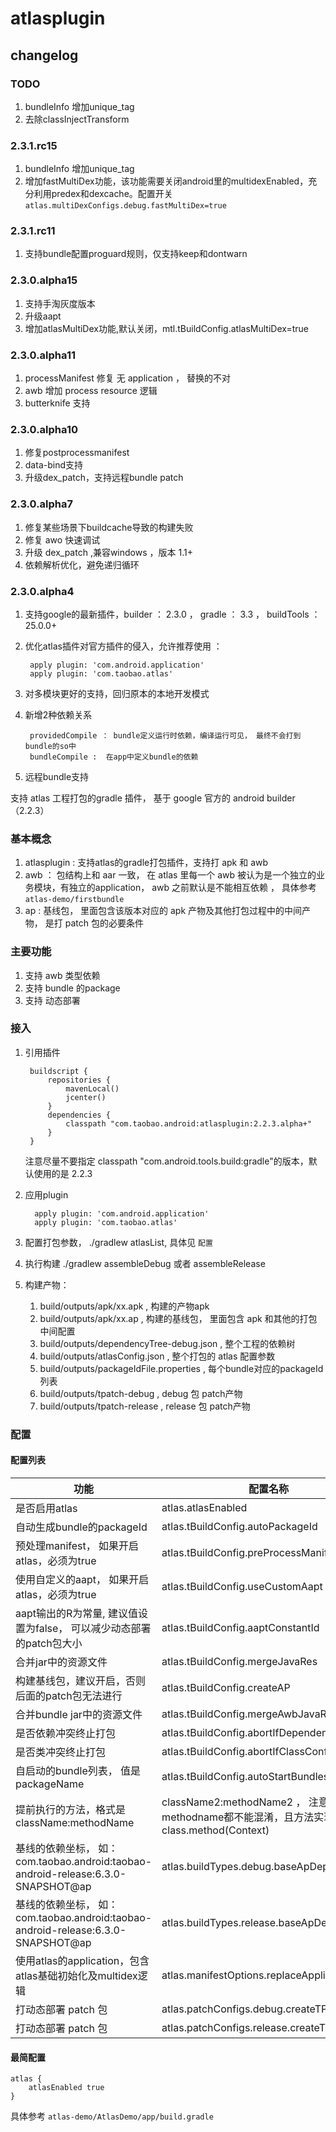 # atlasplugin

## changelog

### TODO

1. bundleInfo 增加unique_tag
2. 去除classInjectTransform

### 2.3.1.rc15

1. bundleInfo 增加unique_tag
2. 增加fastMultiDex功能，该功能需要关闭android里的multidexEnabled，充分利用predex和dexcache。配置开关 `atlas.multiDexConfigs.debug.fastMultiDex=true`

### 2.3.1.rc11

1. 支持bundle配置proguard规则，仅支持keep和dontwarn

### 2.3.0.alpha15

1. 支持手淘灰度版本
2. 升级aapt
3. 增加atlasMultiDex功能,默认关闭，mtl.tBuildConfig.atlasMultiDex=true

### 2.3.0.alpha11

1. processManifest 修复 无 application ， 替换的不对
2. awb 增加 process resource 逻辑
3. butterknife 支持 


### 2.3.0.alpha10

1. 修复postprocessmanifest
2. data-bind支持
3. 升级dex_patch，支持远程bundle patch

### 2.3.0.alpha7
1. 修复某些场景下buildcache导致的构建失败
2. 修复 awo 快速调试
3. 升级 dex_patch ,兼容windows ，版本 1.1+
4. 依赖解析优化，避免递归循环

### 2.3.0.alpha4
1. 支持google的最新插件，builder ： 2.3.0 ， gradle ： 3.3  ， buildTools ：25.0.0+
2. 优化atlas插件对官方插件的侵入，允许推荐使用 ：

        apply plugin: 'com.android.application'
        apply plugin: 'com.taobao.atlas'       
3. 对多模块更好的支持，回归原本的本地开发模式
4. 新增2种依赖关系

        providedCompile ： bundle定义运行时依赖，编译运行可见， 最终不会打到bundle的so中
        bundleCompile :  在app中定义bundle的依赖
5. 远程bundle支持

支持 atlas 工程打包的gradle 插件， 基于 google 官方的 android builder （2.2.3）

### 基本概念

1. atlasplugin : 支持atlas的gradle打包插件，支持打 apk 和 awb
2. awb ： 包结构上和 aar 一致， 在 atlas 里每一个 awb 被认为是一个独立的业务模块，有独立的application， awb 之前默认是不能相互依赖 ， 具体参考  `atlas-demo/firstbundle`
3. ap : 基线包， 里面包含该版本对应的 apk 产物及其他打包过程中的中间产物， 是打 patch 包的必要条件

### 主要功能

1. 支持 awb 类型依赖
2. 支持 bundle 的package
3. 支持 动态部署


### 接入

1. 引用插件

		buildscript {
		    repositories {
		        mavenLocal()
		        jcenter()
		    }
		    dependencies {
		        classpath "com.taobao.android:atlasplugin:2.2.3.alpha+"
		    }
		}

	注意尽量不要指定 classpath "com.android.tools.build:gradle"的版本，默认使用的是 2.2.3

2. 应用plugin

		 apply plugin: 'com.android.application'
         apply plugin: 'com.taobao.atlas'

3. 配置打包参数， ./gradlew atlasList,  具体见 `配置`

4. 执行构建 ./gradlew assembleDebug 或者 assembleRelease

5. 构建产物：

	1. build/outputs/apk/xx.apk , 构建的产物apk   
	2. build/outputs/apk/xx.ap , 构建的基线包， 里面包含 apk 和其他的打包中间配置
	3. build/outputs/dependencyTree-debug.json , 整个工程的依赖树
	4. build/outputs/atlasConfig.json , 整个打包的 atlas 配置参数
	5. build/outputs/packageIdFile.properties , 每个bundle对应的packageId 列表
	6. build/outputs/tpatch-debug , debug 包 patch产物
	7. build/outputs/tpatch-release , release 包 patch产物


### 配置

#### 配置列表

 功能  | 配置名称 |  类型 | 值
 ------------- | ------------- | ------------- | -------------
是否启用atlas  | atlas.atlasEnabled | boolean  | true
自动生成bundle的packageId  | atlas.tBuildConfig.autoPackageId | boolean  | true
预处理manifest， 如果开启atlas，必须为true  | atlas.tBuildConfig.preProcessManifest | Boolean  | true
使用自定义的aapt， 如果开启atlas，必须为true  | atlas.tBuildConfig.useCustomAapt | Boolean  | true
aapt输出的R为常量, 建议值设置为false， 可以减少动态部署的patch包大小  | atlas.tBuildConfig.aaptConstantId | Boolean  | true
合并jar中的资源文件  | atlas.tBuildConfig.mergeJavaRes | Boolean  | false
构建基线包，建议开启，否则后面的patch包无法进行  | atlas.tBuildConfig.createAP | Boolean  | true
合并bundle jar中的资源文件  | atlas.tBuildConfig.mergeAwbJavaRes | Boolean  | false
是否依赖冲突终止打包  | atlas.tBuildConfig.abortIfDependencyConflict | boolean  | false
是否类冲突终止打包  | atlas.tBuildConfig.abortIfClassConflict | boolean  | false
自启动的bundle列表， 值是 packageName  | atlas.tBuildConfig.autoStartBundles | List  | [com.taobao.firstbundle]
提前执行的方法，格式是 className:methodName|className2:methodName2 ， 注意class和methodname都不能混淆，且方法实现是 class.method(Context)  | atlas.tBuildConfig.preLaunch | String  |
 基线的依赖坐标， 如： com.taobao.android:taobao-android-release:6.3.0-SNAPSHOT@ap   | atlas.buildTypes.debug.baseApDependency | String  | null
 基线的依赖坐标， 如： com.taobao.android:taobao-android-release:6.3.0-SNAPSHOT@ap   | atlas.buildTypes.release.baseApDependency | String  | null
使用atlas的application，包含 atlas基础初始化及multidex逻辑  | atlas.manifestOptions.replaceApplication | boolean  | true
 打动态部署 patch 包   | atlas.patchConfigs.debug.createTPatch | boolean  | true
 打动态部署 patch 包   | atlas.patchConfigs.release.createTPatch | boolean  | false


####  最简配置

    atlas {
        atlasEnabled true
    }




具体参考 `atlas-demo/AtlasDemo/app/build.gradle`
